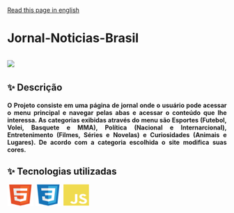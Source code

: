<a href="README.md" target="_blank">Read this page in english<a/> 

# Jornal-Noticias-Brasil

## <img src="gif.gif" width="auto" height="auto"/>
## ✨ Descrição

#### <p align="justify">O Projeto consiste em uma página de jornal onde o usuário pode acessar o menu principal e navegar pelas abas e acessar o conteúdo que lhe interessa. As categorias exibidas através do menu são Esportes (Futebol, Volei, Basquete e MMA), Política (Nacional e Internarcional), Entretenimento (Filmes, Séries e Novelas) e Curiosidades (Animais e Lugares). De acordo com a categoria escolhida o site modifica suas cores.</p>


## ✨ Tecnologias utilizadas 
<div style="display: inline_block">
  <img align="center" alt="Allan-HTML" height="50" width="60" src="https://raw.githubusercontent.com/devicons/devicon/master/icons/html5/html5-original.svg">
  <img align="center" alt="Allan-CSS" height="50" width="60" src="https://raw.githubusercontent.com/devicons/devicon/master/icons/css3/css3-original.svg">
  <img align="center" alt="Allan-Js" height="50" width="60" src="https://raw.githubusercontent.com/devicons/devicon/master/icons/javascript/javascript-plain.svg">
</div>
